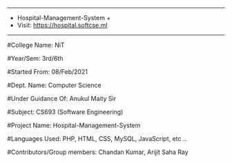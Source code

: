 -------------------------------
+ Hospital-Management-System + 
+ Visit: https://hospital.softcse.ml
-------------------------------

#College Name: NiT

#Year/Sem: 3rd/6th

#Started From:  08/Feb/2021

#Dept. Name: Computer Science

#Under Guidance Of: Anukul Maity Sir

#Subject: CS693 (Software Engineering)

#Project Name: Hospital-Management-System

#Languages Used: PHP, HTML, CSS, MySQL, JavaScript, etc ..

#Contributors/Group members: Chandan Kumar, Arijit Saha Ray
